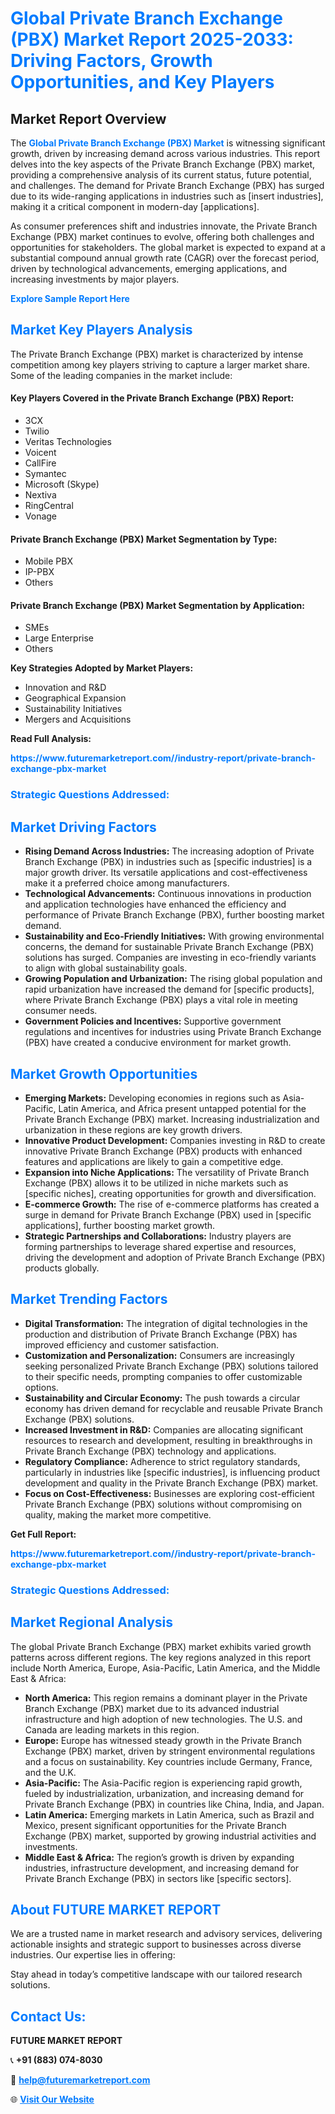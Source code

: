 <h1 style="color: #007BFF;">Global Private Branch Exchange (PBX) Market Report 2025-2033: Driving Factors, Growth Opportunities, and Key Players</h1>

<section id="overview">
<h2>Market Report Overview</h2>
<p>The <a href="https://www.futuremarketreport.com//industry-report/private-branch-exchange-pbx-market" style="color: #007BFF; text-decoration: none;"><strong>Global Private Branch Exchange (PBX) Market</strong></a> is witnessing significant growth, driven by increasing demand across various industries. This report delves into the key aspects of the Private Branch Exchange (PBX) market, providing a comprehensive analysis of its current status, future potential, and challenges. The demand for Private Branch Exchange (PBX) has surged due to its wide-ranging applications in industries such as [insert industries], making it a critical component in modern-day [applications].</p>
<p>As consumer preferences shift and industries innovate, the Private Branch Exchange (PBX) market continues to evolve, offering both challenges and opportunities for stakeholders. The global market is expected to expand at a substantial compound annual growth rate (CAGR) over the forecast period, driven by technological advancements, emerging applications, and increasing investments by major players.</p>
</section>

<section id="overview">
<p><a href="https://www.futuremarketreport.com//request-sample/reportId=59374" style="color: #007BFF; text-decoration: none;"><strong>Explore Sample Report Here</strong></a></p>
</section>

<section id="key-players">
<h2 style="color: #007BFF;">Market Key Players Analysis</h2>
<p>The Private Branch Exchange (PBX) market is characterized by intense competition among key players striving to capture a larger market share. Some of the leading companies in the market include:</p>
<h4>Key Players Covered in the Private Branch Exchange (PBX) Report:</h4>
<ul><li>3CX</li><li>Twilio</li><li>Veritas Technologies</li><li>Voicent</li><li>CallFire</li><li>Symantec</li><li>Microsoft (Skype)</li><li>Nextiva</li><li>RingCentral</li><li>Vonage</li></ul>
<h4>Private Branch Exchange (PBX) Market Segmentation by Type:</h4>
<ul><li>Mobile PBX</li><li>IP-PBX</li><li>Others</li></ul>

<h4>Private Branch Exchange (PBX) Market Segmentation by Application:</h4>
<ul><li>SMEs</li><li>Large Enterprise</li><li>Others</li></ul>
<p><strong>Key Strategies Adopted by Market Players:</strong></p>
<ul>
<li>Innovation and R&D</li>
<li>Geographical Expansion</li>
<li>Sustainability Initiatives</li>
<li>Mergers and Acquisitions</li>
</ul>
</section>

<section>
<p><strong>Read Full Analysis: </strong></p><a href="https://www.futuremarketreport.com//industry-report/private-branch-exchange-pbx-market" style="color: #007BFF; text-decoration: none;"><strong>https://www.futuremarketreport.com//industry-report/private-branch-exchange-pbx-market</strong></a>
<h3 style="color: #007BFF;">Strategic Questions Addressed:</h3>
</section>

<section id="driving-factors">
<h2 style="color: #007BFF;">Market Driving Factors</h2>
<ul>
<li><strong>Rising Demand Across Industries:</strong> The increasing adoption of Private Branch Exchange (PBX) in industries such as [specific industries] is a major growth driver. Its versatile applications and cost-effectiveness make it a preferred choice among manufacturers.</li>
<li><strong>Technological Advancements:</strong> Continuous innovations in production and application technologies have enhanced the efficiency and performance of Private Branch Exchange (PBX), further boosting market demand.</li>
<li><strong>Sustainability and Eco-Friendly Initiatives:</strong> With growing environmental concerns, the demand for sustainable Private Branch Exchange (PBX) solutions has surged. Companies are investing in eco-friendly variants to align with global sustainability goals.</li>
<li><strong>Growing Population and Urbanization:</strong> The rising global population and rapid urbanization have increased the demand for [specific products], where Private Branch Exchange (PBX) plays a vital role in meeting consumer needs.</li>
<li><strong>Government Policies and Incentives:</strong> Supportive government regulations and incentives for industries using Private Branch Exchange (PBX) have created a conducive environment for market growth.</li>
</ul>
</section>

<section id="growth-opportunities">
<h2 style="color: #007BFF;">Market Growth Opportunities</h2>
<ul>
<li><strong>Emerging Markets:</strong> Developing economies in regions such as Asia-Pacific, Latin America, and Africa present untapped potential for the Private Branch Exchange (PBX) market. Increasing industrialization and urbanization in these regions are key growth drivers.</li>
<li><strong>Innovative Product Development:</strong> Companies investing in R&D to create innovative Private Branch Exchange (PBX) products with enhanced features and applications are likely to gain a competitive edge.</li>
<li><strong>Expansion into Niche Applications:</strong> The versatility of Private Branch Exchange (PBX) allows it to be utilized in niche markets such as [specific niches], creating opportunities for growth and diversification.</li>
<li><strong>E-commerce Growth:</strong> The rise of e-commerce platforms has created a surge in demand for Private Branch Exchange (PBX) used in [specific applications], further boosting market growth.</li>
<li><strong>Strategic Partnerships and Collaborations:</strong> Industry players are forming partnerships to leverage shared expertise and resources, driving the development and adoption of Private Branch Exchange (PBX) products globally.</li>
</ul>
</section>

<section id="trending-factors">
<h2 style="color: #007BFF;">Market Trending Factors</h2>
<ul>
<li><strong>Digital Transformation:</strong> The integration of digital technologies in the production and distribution of Private Branch Exchange (PBX) has improved efficiency and customer satisfaction.</li>
<li><strong>Customization and Personalization:</strong> Consumers are increasingly seeking personalized Private Branch Exchange (PBX) solutions tailored to their specific needs, prompting companies to offer customizable options.</li>
<li><strong>Sustainability and Circular Economy:</strong> The push towards a circular economy has driven demand for recyclable and reusable Private Branch Exchange (PBX) solutions.</li>
<li><strong>Increased Investment in R&D:</strong> Companies are allocating significant resources to research and development, resulting in breakthroughs in Private Branch Exchange (PBX) technology and applications.</li>
<li><strong>Regulatory Compliance:</strong> Adherence to strict regulatory standards, particularly in industries like [specific industries], is influencing product development and quality in the Private Branch Exchange (PBX) market.</li>
<li><strong>Focus on Cost-Effectiveness:</strong> Businesses are exploring cost-efficient Private Branch Exchange (PBX) solutions without compromising on quality, making the market more competitive.</li>
</ul>
</section>

<section>
<p><strong>Get Full Report: </strong></p><a href="https://www.futuremarketreport.com//industry-report/private-branch-exchange-pbx-market" style="color: #007BFF; text-decoration: none;"><strong>https://www.futuremarketreport.com//industry-report/private-branch-exchange-pbx-market</strong></a>
<h3 style="color: #007BFF;">Strategic Questions Addressed:</h3>
</section>


<section id="regional-analysis">
<h2 style="color: #007BFF;">Market Regional Analysis</h2>
<p>The global Private Branch Exchange (PBX) market exhibits varied growth patterns across different regions. The key regions analyzed in this report include North America, Europe, Asia-Pacific, Latin America, and the Middle East & Africa:</p>
<ul>
<li><strong>North America:</strong> This region remains a dominant player in the Private Branch Exchange (PBX) market due to its advanced industrial infrastructure and high adoption of new technologies. The U.S. and Canada are leading markets in this region.</li>
<li><strong>Europe:</strong> Europe has witnessed steady growth in the Private Branch Exchange (PBX) market, driven by stringent environmental regulations and a focus on sustainability. Key countries include Germany, France, and the U.K.</li>
<li><strong>Asia-Pacific:</strong> The Asia-Pacific region is experiencing rapid growth, fueled by industrialization, urbanization, and increasing demand for Private Branch Exchange (PBX) in countries like China, India, and Japan.</li>
<li><strong>Latin America:</strong> Emerging markets in Latin America, such as Brazil and Mexico, present significant opportunities for the Private Branch Exchange (PBX) market, supported by growing industrial activities and investments.</li>
<li><strong>Middle East & Africa:</strong> The region’s growth is driven by expanding industries, infrastructure development, and increasing demand for Private Branch Exchange (PBX) in sectors like [specific sectors].</li>
</ul>
</section>

<footer>
<h2 style="color: #007BFF;">About FUTURE MARKET REPORT</h2>
<p>We are a trusted name in market research and advisory services, delivering actionable insights and strategic support to businesses across diverse industries. Our expertise lies in offering:</p>

<p>Stay ahead in today’s competitive landscape with our tailored research solutions.</p>

<h2 style="color: #007BFF;">Contact Us:</h2>
<p><strong>FUTURE MARKET REPORT</strong></p>
<p>📞 <strong>+91 (883) 074-8030</strong></p>
<p>📧 <strong><a href="mailto:help@futuremarketreport.com" style="color: #007BFF;">help@futuremarketreport.com</a></strong></p>
<p>🌐 <strong><a href="https://www.futuremarketreport.com/" style="color: #007BFF;">Visit Our Website</a></strong></p>
</footer>